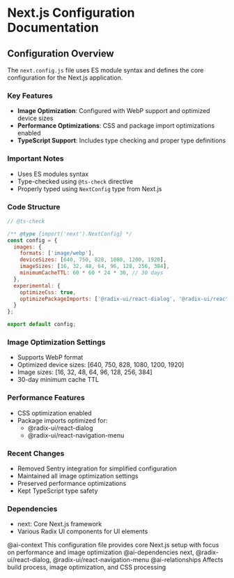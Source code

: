 # Next.js Configuration Documentation

## Configuration Overview

The `next.config.js` file uses ES module syntax and defines the core configuration for the Next.js application.

### Key Features

- **Image Optimization**: Configured with WebP support and optimized device sizes
- **Performance Optimizations**: CSS and package import optimizations enabled
- **TypeScript Support**: Includes type checking and proper type definitions

### Important Notes

- Uses ES modules syntax
- Type-checked using `@ts-check` directive
- Properly typed using `NextConfig` type from Next.js

### Code Structure

```javascript
// @ts-check

/** @type {import('next').NextConfig} */
const config = {
  images: {
    formats: ['image/webp'],
    deviceSizes: [640, 750, 828, 1080, 1200, 1920],
    imageSizes: [16, 32, 48, 64, 96, 128, 256, 384],
    minimumCacheTTL: 60 * 60 * 24 * 30, // 30 days
  },
  experimental: {
    optimizeCss: true,
    optimizePackageImports: ['@radix-ui/react-dialog', '@radix-ui/react-navigation-menu']
  }
};

export default config;
```

### Image Optimization Settings

- Supports WebP format
- Optimized device sizes: [640, 750, 828, 1080, 1200, 1920]
- Image sizes: [16, 32, 48, 64, 96, 128, 256, 384]
- 30-day minimum cache TTL

### Performance Features

- CSS optimization enabled
- Package imports optimized for:
  - @radix-ui/react-dialog
  - @radix-ui/react-navigation-menu

### Recent Changes

- Removed Sentry integration for simplified configuration
- Maintained all image optimization settings
- Preserved performance optimizations
- Kept TypeScript type safety

### Dependencies

- next: Core Next.js framework
- Various Radix UI components for UI elements

@ai-context This configuration file provides core Next.js setup with focus on performance and image optimization
@ai-dependencies next, @radix-ui/react-dialog, @radix-ui/react-navigation-menu
@ai-relationships Affects build process, image optimization, and CSS processing

